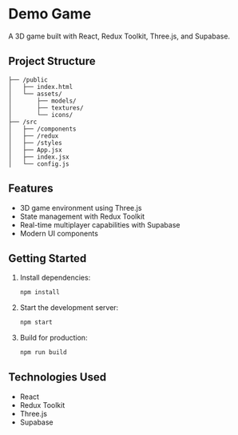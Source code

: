 # Demo Game

A 3D game built with React, Redux Toolkit, Three.js, and Supabase.

## Project Structure

```
├── /public
│   ├── index.html
│   └── assets/
│       ├── models/
│       ├── textures/
│       └── icons/
├── /src
│   ├── /components
│   ├── /redux
│   ├── /styles
│   ├── App.jsx
│   ├── index.jsx
│   └── config.js
```

## Features

- 3D game environment using Three.js
- State management with Redux Toolkit
- Real-time multiplayer capabilities with Supabase
- Modern UI components

## Getting Started

1. Install dependencies:
   ```bash
   npm install
   ```

2. Start the development server:
   ```bash
   npm start
   ```

3. Build for production:
   ```bash
   npm run build
   ```

## Technologies Used

- React
- Redux Toolkit
- Three.js
- Supabase 